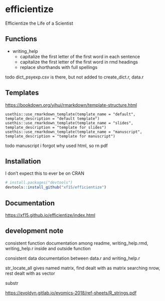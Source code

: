 
<!-- README.md is generated from README.Rmd. Please edit that file -->

# efficientize

Efficientize the Life of a Scientist

## Functions

-   writing\_help
    -   capitalize the first letter of the first word in each sentence
    -   capitalize the first letter of the first word in rmd headings
    -   replace shorthands with full spellings

todo dict\_psyexp.csv is there, but not added to create\_dict.r, data.r

## Templates

<https://bookdown.org/yihui/rmarkdown/template-structure.html>

    usethis::use_rmarkdown_template(template_name = "default", template_description = "default template")
    usethis::use_rmarkdown_template(template_name = "slides", template_description = "template for slides")
    usethis::use_rmarkdown_template(template_name = "manuscript", template_description = "template for manuscript")

todo manuscript i forgot why used html, so rn pdf

## Installation

I don’t expect this to ever be on CRAN

``` r
# install.packages("devtools")
devtools::install_github("xf15/efficientize")
```

## Documentation

<https://xf15.github.io/efficientize/index.html> <!-- ## Example -->

<!-- This is a basic example which shows you how to solve a common problem: -->
<!-- ```{r example} -->
<!-- library(efficientize) -->
<!-- ## basic example code -->
<!-- ``` -->
<!-- What is special about using `README.Rmd` instead of just `README.md`? You can include R chunks like so: -->
<!-- ```{r cars} -->
<!-- summary(cars) -->
<!-- ``` -->
<!-- You'll still need to render `README.Rmd` regularly, to keep `README.md` up-to-date. `devtools::build_readme()` is handy for this. You could also use GitHub Actions to re-render `README.Rmd` every time you push. An example workflow can be found here: <https://github.com/r-lib/actions/tree/master/examples>. -->
<!-- You can also embed plots, for example: -->
<!-- ```{r pressure, echo = FALSE} -->
<!-- plot(pressure) -->
<!-- ``` -->
<!-- In that case, don't forget to commit and push the resulting figure files, so they display on GitHub and CRAN. -->

## development note

consistent function documentation among readme, writing\_help.rmd,
writing\_help.r inside and outside function

consistent data documentation between data.r and writing\_help.r

str\_locate\_all gives named matrix, find dealt with as matrix searching
nrow, rest dealt with as vector

substr

<https://evoldyn.gitlab.io/evomics-2018/ref-sheets/R_strings.pdf>
